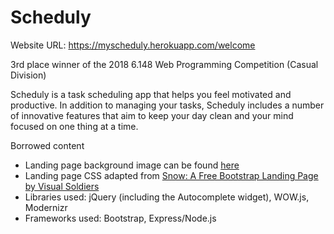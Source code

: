 # Scheduly

Website URL: https://myscheduly.herokuapp.com/welcome

3rd place winner of the 2018 6.148 Web Programming Competition (Casual Division)

Scheduly is a task scheduling app that helps you feel motivated and productive. In addition to managing your 
tasks, Scheduly includes a number of innovative features that aim to keep your day clean and your mind focused on one thing 
at a time. 

Borrowed content 

- Landing page background image can be found [here](http://jackiedana.com/building-writing-community/laptop-journal-book-coffee/)
- Landing page CSS adapted from [Snow: A Free Bootstrap Landing Page by Visual Soldiers](https://dribbble.com/shots/2188757-Snow-A-Free-Bootstrap-Landing-Page)
- Libraries used: jQuery (including the Autocomplete widget), WOW.js, Modernizr
- Frameworks used: Bootstrap, Express/Node.js 
